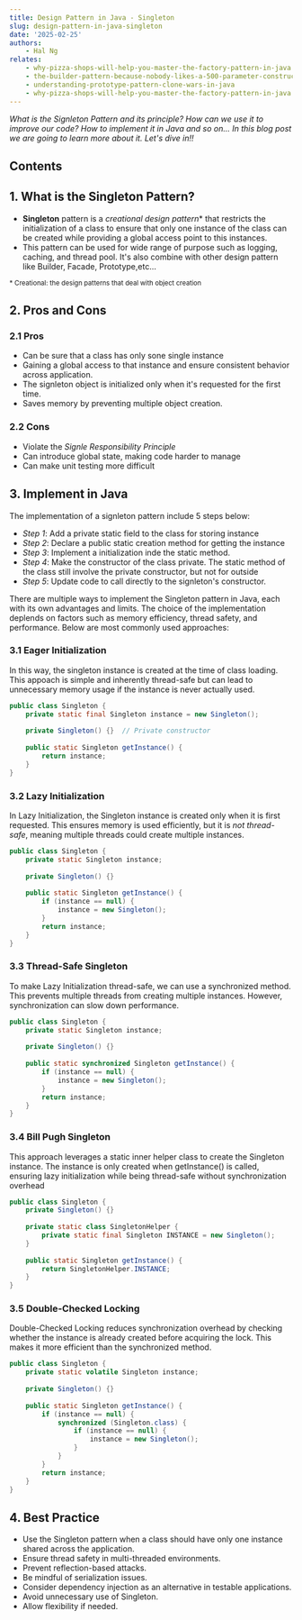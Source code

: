 ```yaml
---
title: Design Pattern in Java - Singleton
slug: design-pattern-in-java-singleton
date: '2025-02-25'
authors: 
    - Hal Ng
relates:
    - why-pizza-shops-will-help-you-master-the-factory-pattern-in-java
    - the-builder-pattern-because-nobody-likes-a-500-parameter-constructor
    - understanding-prototype-pattern-clone-wars-in-java
    - why-pizza-shops-will-help-you-master-the-factory-pattern-in-java
---
```


*What is the Signleton Pattern and its principle? How can we use it to improve our code? How to implement it in Java and so on... In this blog post we are going to learn more about it. Let's dive in!!*

## Contents

## 1. What is the Singleton Pattern?

- **Singleton** pattern is a *creational design pattern** that restricts the initialization of a class to ensure that only one instance of the class can be created while providing a global access point to this instances.
- This pattern can be used for wide range of purpose such as logging, caching, and thread pool. It's also combine with other design pattern like Builder, Facade, Prototype,etc...

<sup>* Creational: the design patterns that deal with object creation</sup>

## 2. Pros and Cons

### 2.1 Pros

- Can be sure that a class has only sone single instance
- Gaining a global access to that instance and ensure consistent behavior across application.
- The signleton object is initialized only when it's requested for the first time.
- Saves memory by preventing multiple object creation.

### 2.2 Cons

- Violate the *Signle Responsibility Principle*
- Can introduce global state, making code harder to manage
- Can make unit testing more difficult

## 3. Implement in Java

The implementation of a signleton pattern include 5 steps below:

- *Step 1*: Add a private static field to the class for storing instance
- *Step 2*: Declare a public static creation method for getting the instance
- *Step 3*: Implement a initialization inde the static method.
- *Step 4*: Make the constructor of the class private. The static method of the class still involve the private constructor, but not for outside
- *Step 5*: Update code to call directly to the signleton's constructor.

There are multiple ways to implement the Singleton pattern in Java, each with its own advantages and limits. The choice of the implementation deplends on factors such as memory efficiency, thread safety, and performance. Below are most commonly used approaches:

### 3.1 Eager Initialization

In this way, the singleton instance is created at the time of class loading. This appoach is simple and inherently thread-safe but can lead to unnecessary memory usage if the instance is never actually used.

```java
public class Singleton {
    private static final Singleton instance = new Singleton();
    
    private Singleton() {}  // Private constructor
    
    public static Singleton getInstance() {
        return instance;
    }
}
```

### 3.2 Lazy Initialization

In Lazy Initialization, the Singleton instance is created only when it is first requested. This ensures memory is used efficiently, but it is *not thread-safe*, meaning multiple threads could create multiple instances.

```java
public class Singleton {
    private static Singleton instance;
    
    private Singleton() {}  
    
    public static Singleton getInstance() {
        if (instance == null) {
            instance = new Singleton();
        }
        return instance;
    }
}

```

### 3.3 Thread-Safe Singleton

To make Lazy Initialization thread-safe, we can use a synchronized method. This prevents multiple threads from creating multiple instances. However, synchronization can slow down performance.

```java
public class Singleton {
    private static Singleton instance;
    
    private Singleton() {}  
    
    public static synchronized Singleton getInstance() {
        if (instance == null) {
            instance = new Singleton();
        }
        return instance;
    }
}


```

### 3.4 Bill Pugh Singleton

This approach leverages a static inner helper class to create the Singleton instance. The instance is only created when getInstance() is called, ensuring lazy initialization while being thread-safe without synchronization overhead

```java
public class Singleton {
    private Singleton() {}  
    
    private static class SingletonHelper {
        private static final Singleton INSTANCE = new Singleton();
    }
    
    public static Singleton getInstance() {
        return SingletonHelper.INSTANCE;
    }
}

```

### 3.5 Double-Checked Locking

Double-Checked Locking reduces synchronization overhead by checking whether the instance is already created before acquiring the lock. This makes it more efficient than the synchronized method.

```java
public class Singleton {
    private static volatile Singleton instance;
    
    private Singleton() {}  
    
    public static Singleton getInstance() {
        if (instance == null) {  
            synchronized (Singleton.class) {  
                if (instance == null) {  
                    instance = new Singleton();
                }
            }
        }
        return instance;
    }
}

```

## 4. Best Practice

- Use the Singleton pattern when a class should have only one instance shared across the application.
- Ensure thread safety in multi-threaded environments.
- Prevent reflection-based attacks.
- Be mindful of serialization issues.
- Consider dependency injection as an alternative in testable applications.
- Avoid unnecessary use of Singleton.
- Allow flexibility if needed.
